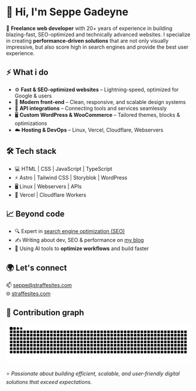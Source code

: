 # 👋 Hi, I'm Seppe Gadeyne  

🚀 **Freelance web developer** with 20+ years of experience in building blazing-fast, SEO-optimized and technically advanced websites. I specialize in creating **performance-driven solutions** that are not only visually impressive, but also score high in search engines and provide the best user experience.  


## ⚡️ What i do
- ⚙️ **Fast & SEO-optimized websites** – Lightning-speed, optimized for Google & users  
- 🎨 **Modern front-end** – Clean, responsive, and scalable design systems  
- 🔗 **API integrations** – Connecting tools and services seamlessly  
- 🖥️ **Custom WordPress & WooCommerce** – Tailored themes, blocks & optimizations  
- ☁️ **Hosting & DevOps** – Linux, Vercel, Cloudflare, Webservers  


## 🛠️ Tech stack

- 💻 HTML | CSS | JavaScript | TypeScript
- ⚡ Astro | Tailwind CSS | Storyblok | WordPress
- 🖥️ Linux | Webservers | APIs
- 🚀 Vercel | Cloudflare Workers


## 📈 Beyond code
- 🔍 Expert in [search engine optimization (SEO)](https://straffesites.com/en/seo)  
- ✍️ Writing about dev, SEO & performance on [my blog](https://straffesites.com/en/blog)  
- 🤖 Using AI tools to **optimize workflows** and build faster  


## 🌍 Let's connect
📫 [seppe@straffesites.com](mailto:seppe@straffesites.com)  
🌐 [straffesites.com](https://straffesites.com/en)  


## 🐍 Contribution graph
![Snake animation](https://github.com/seppegadeyne/seppegadeyne/blob/output/github-contribution-grid-snake.svg)


⭐️ *Passionate about building efficient, scalable, and user-friendly digital solutions that exceed expectations.*
